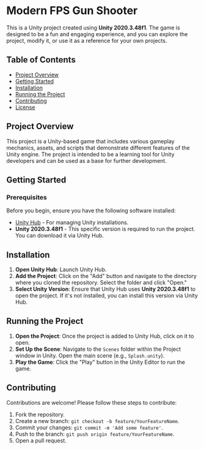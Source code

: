 # Modern FPS Gun Shooter

This is a Unity project created using **Unity 2020.3.48f1**. The game is designed to be a fun and engaging experience, and you can explore the project, modify it, or use it as a reference for your own projects.

## Table of Contents

- [Project Overview](#project-overview)
- [Getting Started](#getting-started)
- [Installation](#installation)
- [Running the Project](#running-the-project)
- [Contributing](#contributing)
- [License](#license)

## Project Overview

This project is a Unity-based game that includes various gameplay mechanics, assets, and scripts that demonstrate different features of the Unity engine. The project is intended to be a learning tool for Unity developers and can be used as a base for further development.

## Getting Started

### Prerequisites

Before you begin, ensure you have the following software installed:

- [Unity Hub](https://unity.com/download) - For managing Unity installations.
- **Unity 2020.3.48f1** - This specific version is required to run the project. You can download it via Unity Hub.


## Installation

1. **Open Unity Hub**: Launch Unity Hub.
2. **Add the Project**: Click on the "Add" button and navigate to the directory where you cloned the repository. Select the folder and click "Open."
3. **Select Unity Version**: Ensure that Unity Hub uses **Unity 2020.3.48f1** to open the project. If it's not installed, you can install this version via Unity Hub.

## Running the Project

1. **Open the Project**: Once the project is added to Unity Hub, click on it to open.
2. **Set Up the Scene**: Navigate to the `Scenes` folder within the Project window in Unity. Open the main scene (e.g., `Splash.unity`).
3. **Play the Game**: Click the "Play" button in the Unity Editor to run the game.

## Contributing

Contributions are welcome! Please follow these steps to contribute:

1. Fork the repository.
2. Create a new branch: `git checkout -b feature/YourFeatureName`.
3. Commit your changes: `git commit -m 'Add some feature'`.
4. Push to the branch: `git push origin feature/YourFeatureName`.
5. Open a pull request.
